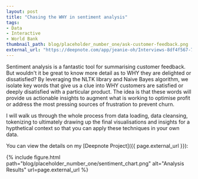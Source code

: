 ```yaml
---
layout: post
title: "Chasing the WHY in sentiment analysis"
tags:
- Data
- Interactive
- World Bank
thumbnail_path: blog/placeholder_number_one/ask-customer-feedback.png
external_url: "https://deepnote.com/app/jeanie-oh/Interviews-8df4f567-748f-4a9f-b18c-3f9fea813441"
---
```


Sentiment analysis is a fantastic tool for summarising customer feedback. But wouldn't it be great to know more detail as to WHY they are delighted or dissatisfied? By leveraging the NLTK library and Naive Bayes algorithm, we isolate key words that give us a clue into WHY customers are satisfied or deeply disatisfied with a particular product. The idea is that these words will provide us actionable insights to augment what is working to optimise profit or address the most pressing sources of frustration to prevent churn.

I will walk us through the whole process from data loading, data cleansing, tokenizing to ultimately drawing up the final visualisations and insights for a hypthetical context so that you can apply these techniques in your own data.

You can view the details on my [Deepnote Project]({{ page.external_url }}):

{% include figure.html path="blog/placeholder_number_one/sentiment_chart.png" alt="Analysis Results" url=page.external_url %}





